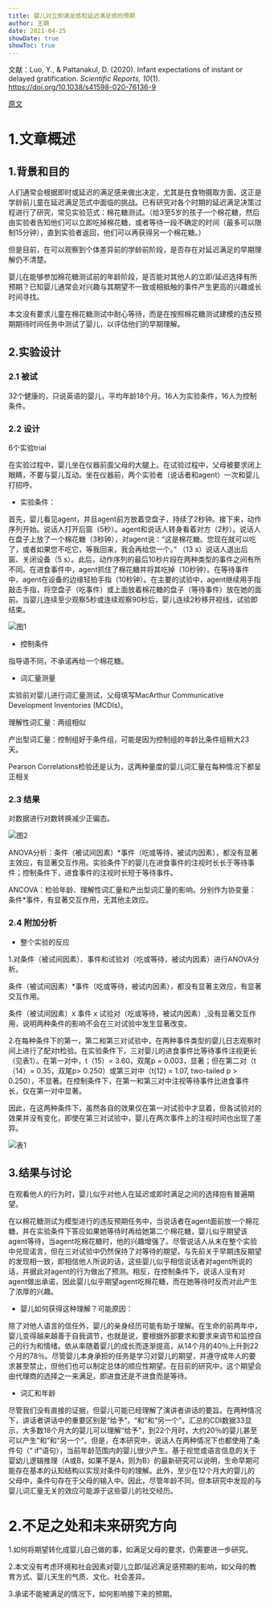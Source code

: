 ```yaml
---
title: 婴儿对立即满足感和延迟满足感的预期
author: 王萌
date: 2021-04-25
showDate: true
showToc: true
---
```


文献：Luo, Y., & Pattanakul, D. (2020). Infant expectations of instant or delayed gratification. *Scientific Reports, 10*(1). https://doi.org/10.1038/s41598-020-76136-9


[原文](../Source_Files/2021-04-25-WM2.pdf)

# 1.文章概述

## 1.背景和目的

人们通常会根据即时或延迟的满足感来做出决定，尤其是在食物摄取方面。这正是学龄前儿童在延迟满足范式中面临的挑战。已有研究对各个时期的延迟满足决策过程进行了研究，常见实验范式：棉花糖测试。（给3至5岁的孩子一个棉花糖，然后由实验者告知他们可以立即吃掉棉花糖，或者等待一段不确定的时间（最多可以限制15分钟），直到实验者返回，他们可以再获得另一个棉花糖。）

但是目前，在可以观察到个体差异前的学龄前阶段，是否存在对延迟满足的早期理解仍不清楚。

婴儿在能够参加棉花糖测试前的年龄阶段，是否能对其他人的立即/延迟选择有所预期？已知婴儿通常会对兴趣与其期望不一致或相抵触的事件产生更高的兴趣或长时间寻找。

本文没有要求儿童在棉花糖测试中耐心等待，而是在按照棉花糖测试建模的违反预期期待时间任务中测试了婴儿，以评估他们的早期理解。

## 2.实验设计

### 2.1 被试

32个健康的，只说英语的婴儿，平均年龄18个月。16人为实验条件，16人为控制条件。

### 2.2 设计

6个实验trial

在实验过程中，婴儿坐在仪器前面父母的大腿上。在试验过程中，父母被要求闭上眼睛，不要与婴儿互动。坐在仪器前，两个实验者（说话者和agent）一次和婴儿打招呼。

- 实验条件：

首先，婴儿看见agent，并且agent前方放着空盘子，持续了2秒钟。接下来，动作序列开始。说话人打开后窗（5秒）。agent和说话人转身看着对方（2秒）。说话人在盘子上放了一个棉花糖（3秒钟），对agent说：“这是棉花糖。您现在就可以吃了，或者如果您不吃它，等我回来，我会再给您一个。” （13 s）说话人退出后窗、关闭设备（5 s）。此后，动作序列的最后10秒片段在两种类型的事件之间有所不同。在进食事件中，agent抓住了棉花糖并将其吃掉（10秒钟）。在等待事件中，agent在设备的边缘轻拍手指（10秒钟）。在主要的试验中，agent继续用手指敲击手指，将空盘子（吃事件）或上面放着棉花糖的盘子（等待事件）放在她的面前。当婴儿连续至少观察5秒或连续观察90秒后，婴儿连续2秒移开视线，试验即结束。

![图1](../Supporting_Information/2021-04-25-WM2-fig1.png)

- 控制条件

指导语不同，不承诺再给一个棉花糖。

- 词汇量测量

实验前对婴儿进行词汇量测试，父母填写MacArthur Communicative Development Inventories (MCDIs)。

理解性词汇量：两组相似

产出型词汇量：控制组好于条件组，可能是因为控制组的年龄比条件组稍大23天。

Pearson Correlations检验还是认为，这两种量度的婴儿词汇量在每种情况下都呈正相关

### 2.3 结果

对数据进行对数转换减少正偏态。

![图2](../Supporting_Information/2021-04-25-WM2-fig2.png)

ANOVA分析：条件（被试间因素）*事件（吃或等待，被试内因素），都没有显著主效应，有显著交互作用。实验条件下的婴儿在进食事件的注视时长长于等待事件；控制条件下，进食事件的注视时长短于等待事件。

ANCOVA：检验年龄、理解性词汇量和产出型词汇量的影响。分别作为协变量：条件*事件，有显著交互作用，无其他主效应。

### 2.4 附加分析

- 整个实验的反应

1.对条件（被试间因素）、事件和试验对（吃或等待，被试内因素）进行ANOVA分析。

条件（被试间因素）*事件（吃或等待，被试内因素），都没有显著主效应，有显著交互作用。

条件（被试间因素）x 事件 x 试验对（吃或等待，被试内因素）,没有显著交互作用，说明两种条件的影响不会在三对试验中发生显著改变。

2.在每种条件下的第一，第二和第三对试验中，在两种事件类型的婴儿日志观察时间上进行了配对t检验。在实验条件下，三对婴儿的进食事件比等待事件注视更长（见表1）。在第一对中，t（15）= 3.60，双尾p = 0.003，显著；但在第二对（t（14）= 0.35，双尾p> 0.250）或第三对中（t(12) = 1.07,  two-tailed  p > 0.250），不显著。在控制条件下，在第一和第三对中注视等待事件比进食事件长，仅在第一对中显著。

因此，在这两种条件下，虽然各自的效果仅在第一对试验中才显着，但各试验对的效果并没有变化，即使在第三对试验中，婴儿在两次事件上的注视时间也出现了差异。

![表1](../Supporting_Information/2021-04-25-WM2-table1.png)

## 3.结果与讨论

在观看他人的行为时，婴儿似乎对他人在延迟或即时满足之间的选择抱有普遍期望。

在以棉花糖测试为模型进行的违反预期任务中，当说话者在agent面前放一个棉花糖，并在实验条件下答应如果她等待时再给她第二个棉花糖，婴儿似乎期望该agent等待，当agent吃棉花糖时，他的兴趣增强了。尽管说话人从未在整个实验中兑现诺言，但在三对试验中仍然保持了对等待的期望。与先前关于早期违反期望的发现相一致，即相信他人所说的话，这些婴儿似乎相信说话者对agent所说的话，并据此对agent的行为做出了预测。相反，在控制条件下，说话人没有对agent做出承诺，因此婴儿似乎期望agent吃棉花糖，而在她等待时反而对此产生了浓厚的兴趣。

- 婴儿如何获得这种理解？可能原因：

除了对他人语言的信任外，婴儿的亲身经历可能有助于理解。在生命的前两年中，婴儿变得越来越善于自我调节，也就是说，要根据外部要求和要求来调节和监控自己的行为和情绪。依从率随着婴儿的成长而逐渐提高，从14个月的40％上升到22个月的78％。尽管婴儿本身承担的任务是学习对婴儿的期望，并遵守成年人的要求甚至禁止，但他们也可以制定总体的顺应性期望。在目前的研究中，这个期望会由代理商的选择之一来满足，即进食还是不进食而是等待。

- 词汇和年龄

尽管我们没有直接的证据，但婴儿可能已经理解了演讲者讲话的要旨。在两种情况下，讲话者讲话中的重要区别是“给予”，“和”和“另一个”。汇总的CDI数据33显示，大多数18个月大的婴儿可以理解“给予”，到22个月时，大约20％的婴儿甚至可以产生“和”和“另一个”。但是，在本研究中，说话人在两种情况下也都使用了条件句（“ if”语句），当前年龄范围内的婴儿很少产生。基于视觉或语言信息的关于婴幼儿逻辑推理（A或B，如果不是A，则为B）的最新研究可以说明，生命早期可能存在基本的认知结构以实现对条件句的理解。此外，至少在12个月大的婴儿的父母中，条件句存在于父母的输入中。因此，尽管年龄不同，但本研究中发现的与婴儿词汇量无关的效应可能源于这些婴儿的社交经历。

# 2.不足之处和未来研究方向

1.如何将期望转化成婴儿自己做的事，如满足父母的要求，仍需要进一步研究。

2.本文没有考虑环境和社会因素对婴儿立即/延迟满足感预期的影响，如父母的教育方式、婴儿天生的气质、文化、社会差异。

3.承诺不能被满足的情况下，如何影响接下来的预期。




